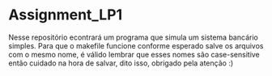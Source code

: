 # Assignment_LP1
Nesse repositório econtrará um programa que simula um sistema bancário simples.
Para que o makefile funcione conforme esperado salve os arquivos com o mesmo nome,
é válido lembrar que esses nomes são case-sensitive então cuidado na hora de salvar,
dito isso, obrigado pela atenção :)
